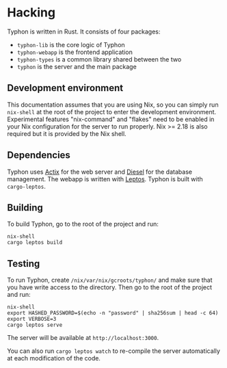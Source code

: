 # Hacking

Typhon is written in Rust. It consists of four packages:
- `typhon-lib` is the core logic of Typhon
- `typhon-webapp` is the frontend application
- `typhon-types` is a common library shared between the two
- `typhon` is the server and the main package

## Development environment

This documentation assumes that you are using Nix, so you can simply run
`nix-shell` at the root of the project to enter the development environment.
Experimental features "nix-command" and "flakes" need to be enabled in your Nix
configuration for the server to run properly. Nix >= 2.18 is also required but
it is provided by the Nix shell.

## Dependencies

Typhon uses [Actix](https://actix.rs/) for the web server and
[Diesel](https://diesel.rs/) for the database management. The webapp is written
with [Leptos](https://leptos.dev/). Typhon is built with `cargo-leptos`.

## Building

To build Typhon, go to the root of the project and run:

```shell
nix-shell
cargo leptos build
```

## Testing

To run Typhon, create `/nix/var/nix/gcroots/typhon/` and make sure that you
have write access to the directory. Then go to the root of the project and run:

```shell
nix-shell
export HASHED_PASSWORD=$(echo -n "password" | sha256sum | head -c 64)
export VERBOSE=3
cargo leptos serve
```

The server will be available at `http://localhost:3000`.

You can also run `cargo leptos watch` to re-compile the server automatically at
each modification of the code.
